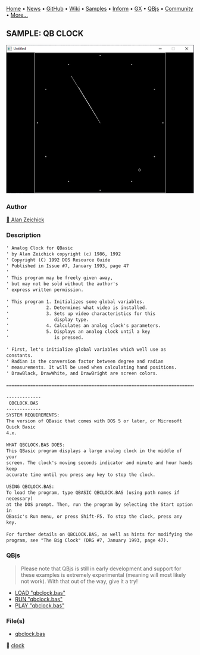 [Home](https://qb64.com) • [News](../../news.md) • [GitHub](https://github.com/QB64Official/qb64) • [Wiki](https://github.com/QB64Official/qb64/wiki) • [Samples](../../samples.md) • [Inform](../../inform.md) • [GX](../../gx.md) • [QBjs](../../qbjs.md) • [Community](../../community.md) • [More...](../../more.md)

## SAMPLE: QB CLOCK

![qbclock.png](img/qbclock.png)

### Author

[🐝 Alan Zeichick](../alan-zeichick.md) 

### Description

```text
' Analog Clock for QBasic
' by Alan Zeichick copyright (c) 1986, 1992
' Copyright (C) 1992 DOS Resource Guide
' Published in Issue #7, January 1993, page 47
'
' This program may be freely given away,
' but may not be sold without the author's
' express written permission.
 
' This program 1. Initializes some global variables.
'              2. Determines what video is installed.
'              3. Sets up video characteristics for this
'                 display type.
'              4. Calculates an analog clock's parameters.
'              5. Displays an analog clock until a key
'                 is pressed.
 
' First, let's initialize global variables which well use as constants.
' Radian is the conversion factor between degree and radian
' measurements. It will be used when calculating hand positions.
' DrawBlack, DrawWhite, and DrawBright are screen colors.

==============================================================================

-------------
 QBCLOCK.BAS
-------------
SYSTEM REQUIREMENTS:
The version of QBasic that comes with DOS 5 or later, or Microsoft Quick Basic 
4.x.

WHAT QBCLOCK.BAS DOES:
This QBasic program displays a large analog clock in the middle of your 
screen. The clock's moving seconds indicator and minute and hour hands keep 
accurate time until you press any key to stop the clock.

USING QBCLOCK.BAS:
To load the program, type QBASIC QBCLOCK.BAS (using path names if necessary) 
at the DOS prompt. Then, run the program by selecting the Start option in 
QBasic's Run menu, or press Shift-F5. To stop the clock, press any key.

For further details on QBCLOCK.BAS, as well as hints for modifying the 
program, see "The Big Clock" (DRG #7, January 1993, page 47).
```

### QBjs

> Please note that QBjs is still in early development and support for these examples is extremely experimental (meaning will most likely not work). With that out of the way, give it a try!

* [LOAD "qbclock.bas"](https://v6p9d9t4.ssl.hwcdn.net/html/5963335/index.html?src=https://qb64.com/samples/qb-clock/src/qbclock.bas)
* [RUN "qbclock.bas"](https://v6p9d9t4.ssl.hwcdn.net/html/5963335/index.html?mode=auto&src=https://qb64.com/samples/qb-clock/src/qbclock.bas)
* [PLAY "qbclock.bas"](https://v6p9d9t4.ssl.hwcdn.net/html/5963335/index.html?mode=play&src=https://qb64.com/samples/qb-clock/src/qbclock.bas)

### File(s)

* [qbclock.bas](src/qbclock.bas)

🔗 [clock](../clock.md)
